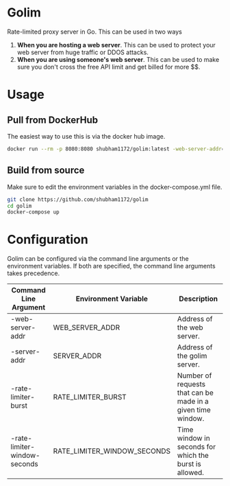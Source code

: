 # Golim

Rate-limited proxy server in Go. This can be used in two ways

1. **When you are hosting a web server**. This can be used to protect your web server from huge traffic or DDOS attacks.
2. **When you are using someone's web server**. This can be used to make sure you don't cross the free API limit and get billed for more $$.

# Usage

## Pull from DockerHub

The easiest way to use this is via the docker hub image.

```sh
docker run --rm -p 8080:8080 shubham1172/golim:latest -web-server-addr=http://192.168.0.12:8000
```

## Build from source

Make sure to edit the environment variables in the docker-compose.yml file.

```sh
git clone https://github.com/shubham1172/golim
cd golim
docker-compose up
```

# Configuration

Golim can be configured via the command line arguments or the environment variables. If both are specified, the command line arguments takes precedence.

| Command Line Argument | Environment Variable | Description |
|-|-|-|
| -web-server-addr | WEB_SERVER_ADDR | Address of the web server. |
| -server-addr | SERVER_ADDR | Address of the golim server.  |
| -rate-limiter-burst | RATE_LIMITER_BURST | Number of requests that can be made in a given time window. |
| -rate-limiter-window-seconds | RATE_LIMITER_WINDOW_SECONDS | Time window in seconds for which the burst is allowed. |


